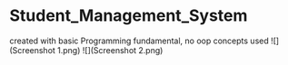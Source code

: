 # Student_Management_System
created with basic Programming fundamental, no oop concepts used
![](Screenshot 1.png)
![](Screenshot 2.png)